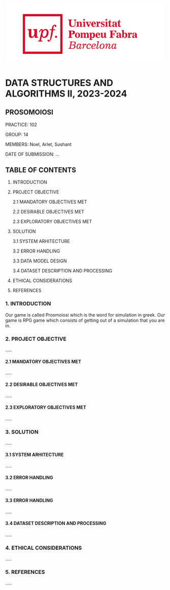 ![](Images_markdown/upf_logo.png)
# DATA STRUCTURES AND ALGORITHMS II, 2023-2024
## PROSOMOIOSI
PRACTICE: 102

GROUP: 14

MEMBERS: Noel, Arlet, Sushant 

DATE OF SUBMISSION: ...
## TABLE OF CONTENTS
1. INTRODUCTION

2. PROJECT OBJECTIVE

    2.1 MANDATORY OBJECTIVES MET

    2.2 DESIRABLE OBJECTIVES MET

    2.3 EXPLORATORY OBJECTIVES MET

3. SOLUTION

    3.1 SYSTEM ARHITECTURE

    3.2 ERROR HANDLING

    3.3 DATA MODEL DESIGN

    3.4 DATASET DESCRIPTION AND PROCESSING

4. ETHICAL CONSIDERATIONS

5. REFERENCES

### 1. INTRODUCTION 
  Our game is called Prosmoiosi which is the word for simulation in greek. Our game is RPG game which consists of getting out of a simulation that you are in.

### 2. PROJECT OBJECTIVE
.....
#### 2.1 MANDATORY OBJECTIVES MET 
.....
#### 2.2 DESIRABLE OBJECTIVES MET
.....
#### 2.3 EXPLORATORY OBJECTIVES MET
.....
### 3. SOLUTION
.....
#### 3.1 SYSTEM ARHITECTURE
.....
#### 3.2 ERROR HANDLING
.....
#### 3.3 ERROR HANDLING
.....
#### 3.4 DATASET DESCRIPTION AND PROCESSING 
.....
### 4. ETHICAL CONSIDERATIONS
.....
### 5. REFERENCES
.....



  
    
